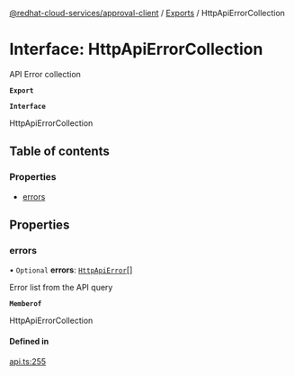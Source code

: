 [@redhat-cloud-services/approval-client](../README.md) / [Exports](../modules.md) / HttpApiErrorCollection

# Interface: HttpApiErrorCollection

API Error collection

**`Export`**

**`Interface`**

HttpApiErrorCollection

## Table of contents

### Properties

- [errors](HttpApiErrorCollection.md#errors)

## Properties

### errors

• `Optional` **errors**: [`HttpApiError`](HttpApiError.md)[]

Error list from the API query

**`Memberof`**

HttpApiErrorCollection

#### Defined in

[api.ts:255](https://github.com/mkholjuraev/javascript-clients/blob/master/packages/approval/api.ts#L255)
